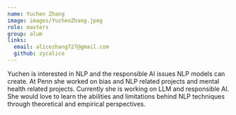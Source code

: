 ```yaml
---
name: Yuchen Zhang
image: images/YuchenZhang.jpeg
role: masters
group: alum
links:
  email: alicezhang727@gmail.com
  github: zycalice
---
```


Yuchen is interested in NLP and the responsible AI issues NLP models can create. At Penn she worked on bias and NLP related projects and mental health related projects. Currently she is working on LLM and responsible AI. She would love to learn the abilities and limitations behind NLP techniques through theoretical and empirical perspectives.